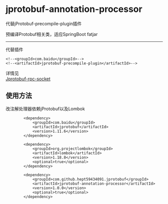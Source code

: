 # jprotobuf-annotation-processor

代替jProtobuf-precompile-plugin插件

预编译Protobuf相关类，适应SpringBoot fatjar

-----

代替插件
````
<!--<groupId>com.baidu</groupId>-->
<!--<artifactId>jprotobuf-precompile-plugin</artifactId>-->
````

详情见    
[Jprotobuf-rpc-socket](https://github.com/baidu/Jprotobuf-rpc-socket)

## 使用方法
改注解处理器依赖jProtobuf以及Lombok
````
        <dependency>
            <groupId>com.baidu</groupId>
            <artifactId>jprotobuf</artifactId>
            <version>1.11.6</version>
        </dependency>

        <dependency>
            <groupId>org.projectlombok</groupId>
            <artifactId>lombok</artifactId>
            <version>1.18.8</version>
            <optional>true</optional>
        </dependency>
        
        <dependency>
            <groupId>com.github.hept59434091.jprotobuf</groupId>
            <artifactId>jprotobuf-annotation-processor</artifactId>
            <version>1.0.0</version>
            <optional>true</optional>
        </dependency>
````

